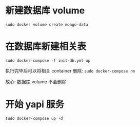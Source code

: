 # 新建数据库 volume

`sudo docker volume create mongo-data`

# 在数据库新建相关表

`sudo docker-compose -f init-db.yml up`

执行完毕后可以将相关 container 删除: `sudo docker-compose rm`

放心: 数据库 volume 不会删除

# 开始 yapi 服务

`sudo docker-compose up -d`
